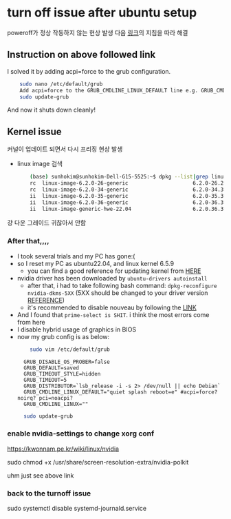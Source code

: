 # turn off issue after ubuntu setup

poweroff가 정상 작동하지 않는 현상 발생
다음 [링크](https://askubuntu.com/questions/1467524/shutdown-not-completing-cleanly-on-ubuntu-22-04)의 지침을 따라 해결

## Instruction on above followed link

I solved it by adding acpi=force to the grub configuration.

```bash
    sudo nano /etc/default/grub
    Add acpi=force to the GRUB_CMDLINE_LINUX_DEFAULT line e.g. GRUB_CMDLINE_LINUX_DEFAULT="quiet splash acpi=force"
    sudo update-grub
```

And now it shuts down cleanly!

## Kernel issue

커널이 업데이트 되면서 다시 프리징 현상 발생

- linux image 검색

    ```bash
        (base) sunhokim@sunhokim-Dell-G15-5525:~$ dpkg --list|grep linux-image-*
        rc  linux-image-6.2.0-26-generic                     6.2.0-26.26~22.04.1                     amd64        Signed kernel image generic
        rc  linux-image-6.2.0-34-generic                     6.2.0-34.34~22.04.1                     amd64        Signed kernel image generic
        ii  linux-image-6.2.0-35-generic                     6.2.0-35.35~22.04.1                     amd64        Signed kernel image generic
        ii  linux-image-6.2.0-36-generic                     6.2.0-36.37~22.04.1                     amd64        Signed kernel image generic
        ii  linux-image-generic-hwe-22.04                    6.2.0.36.37~22.04.14                    amd64        Generic Linux kernel image
    ```

걍 다운 그레이드 귀찮아서 안함

### After that,,,,
- I took several trials and my PC has gone:(
- so I reset my PC as ubuntu22.04, and linux kernel 6.5.9
  - you can find a good reference for updating kernel from [HERE](https://www.howtoforge.com/how-to-install-linux-kernel-6-on-ubuntu-22-04/)
- nvidia driver has been downloaded by `ubuntu-drivers autoinstall`
  - after that, i had to take following bash command: `dpkg-reconfigure nvidia-dkms-5XX` (5XX should be changed to your driver version [REFERENCE](https://askubuntu.com/questions/1153023/error-nvidia-driver-is-not-loaded))
  - it's recommended to disable nouveau by following the [LINK](https://askubuntu.com/questions/841876/how-to-disable-nouveau-kernel-driver)
- And I found that `prime-select is SHIT`. i think the most errors come from here
- I disable hybrid usage of graphics in BIOS
- now my grub config is as below:
  ```bash
      sudo vim /etc/default/grub
  ```
  ```plain
    GRUB_DISABLE_OS_PROBER=false
    GRUB_DEFAULT=saved
    GRUB_TIMEOUT_STYLE=hidden
    GRUB_TIMEOUT=5
    GRUB_DISTRIBUTOR=`lsb_release -i -s 2> /dev/null || echo Debian`
    GRUB_CMDLINE_LINUX_DEFAULT="quiet splash reboot=e" #acpi=force? noirq? pci=noacpi?
    GRUB_CMDLINE_LINUX=""
  ```
  ```bash
    sudo update-grub
  ```
  
### enable nvidia-settings to change xorg conf

<https://kwonnam.pe.kr/wiki/linux/nvidia>

sudo chmod +x /usr/share/screen-resolution-extra/nvidia-polkit

uhm just see above link

### back to the turnoff issue
sudo systemctl disable systemd-journald.service
